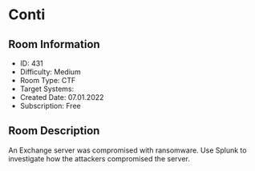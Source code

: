 ﻿# Conti

## Room Information
- ID: 431
- Difficulty: Medium
- Room Type: CTF
- Target Systems: 
- Created Date: 07.01.2022
- Subscription: Free

## Room Description
An Exchange server was compromised with ransomware. Use Splunk to investigate how the attackers compromised the server.
